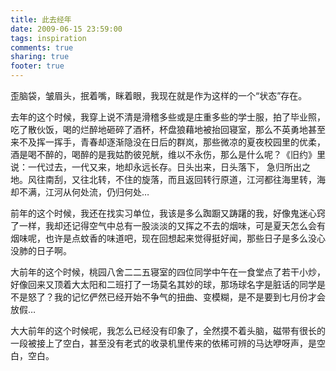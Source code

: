 ```yaml
---
title: 此去经年
date: 2009-06-15 23:59:00
tags: inspiration
comments: true
sharing: true
footer: true
---
```

歪脑袋，皱眉头，抿着嘴，眯着眼，我现在就是作为这样的一个“状态”存在。

去年的这个时候，我穿上说不清是滑稽多些或是庄重多些的学士服，拍了毕业照，吃了散伙饭，喝的烂醉地砸碎了酒杯，杯盘狼藉地被抬回寝室，那么不英勇地甚至来不及挥一挥手，青春却逐渐隐没在日后的群岚，那些微凉的夏夜校园里的优柔，酒是喝不醉的，喝醉的是我姑酌彼兕觥，维以不永伤，那么是什么呢？《旧约》里说：一代过去，一代又来，地却永远长存。日头出来，日头落下， 急归所出之地。风往南刮，又往北转，不住的旋落，而且返回转行原道，江河都往海里转，海却不满，江河从何处流，仍归何处…

前年的这个时候，我还在找实习单位，我该是多么踟蹰又踌躇的我，好像鬼迷心窍了一样，我却还记得空气中总有一股淡淡的又挥之不去的烟味，可是夏天怎么会有烟味呢，也许是点蚊香的味道吧，现在回想起来觉得挺好闻，那些日子是多么没心没肺的日子啊。

大前年的这个时候，桃园八舍二二五寝室的四位同学中午在一食堂点了若干小炒，好像回来又顶着大太阳和二班打了一场莫名其妙的球，那场球名字是脏话的同学是不是怒了？我的记忆俨然已经开始不争气的扭曲、变模糊，是不是要到七月份才会放假…

大大前年的这个时候呢，我怎么已经没有印象了，全然摸不着头脑，磁带有很长的一段被接上了空白，甚至没有老式的收录机里传来的依稀可辨的马达咿呀声，是空白，空白。

